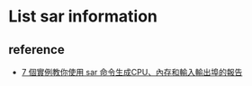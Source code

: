 # List sar information
## reference
  * [7 個實例教你使用 sar 命令生成CPU、內存和輸入輸出埠的報告](https://10.linuxstory.net/generate-cpu-memory-io-report-sar-command/zh-tw/)

